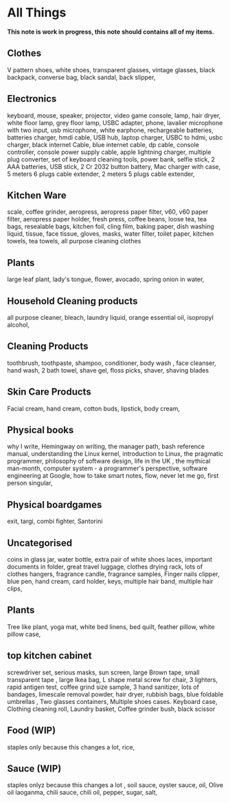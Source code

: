 # All Things

**This note is work in progress, this note should contains all of my items.**

## Clothes

V pattern shoes, white shoes, transparent glasses, vintage glasses, black backpack, converse bag,  black sandal, back slipper, 

## Electronics

keyboard, mouse, speaker, projector, video game console, lamp, hair dryer, white floor lamp, grey floor lamp, USBC adapter, phone, lavalier microphone with two input,  usb microphone, white earphone, rechargeable batteries, batteries charger, hmdi cable, USB hub, laptop charger, USBC to hdmi, usbc charger, black internet Cable, blue internet cable, dp cable, console controller, console power supply cable, apple lightning charger, multiple plug converter, set of keyboard cleaning tools, power bank, selfie stick, 2 AAA batteries, USB stick, 2 Cr 2032 button battery, Mac charger with case, 5 meters 6 plugs cable extender, 2 meters 5 plugs cable extender,

## Kitchen Ware 

scale, coffee grinder, aeropress, aeropress paper filter, v60, v60 paper filter, aeropress paper holder,  fresh press, coffee beans, loose tea, tea bags, resealable bags, kitchen foil, cling film, baking paper, dish washing liquid,  tissue, face tissue, gloves, masks, water filter, toilet paper, kitchen towels, tea towels, all purpose cleaning clothes

## Plants

large leaf plant, lady's tongue, flower, avocado,  spring onion in water,

## Household Cleaning products

all purpose cleaner, bleach, laundry liquid, orange essential oil, isopropyl alcohol,

## Cleaning Products

toothbrush, toothpaste, shampoo, conditioner, body wash , face cleanser, hand wash, 2 bath towel, shave gel, floss picks, shaver, shaving blades

## Skin Care Products

Facial cream, hand cream, cotton buds, lipstick, body cream,

## Physical books

why I write, Hemingway on writing, the manager path, bash reference manual, understanding the Linux kernel, introduction to Linux, the pragmatic programmer, philosophy of software design, life in the UK , the mythical man-month, computer system - a programmer's perspective, software engineering at Google, how to take smart notes, flow, never let me go, first person singular,

## Physical boardgames

exit, targi, combi fighter, Santorini

## Uncategorised

coins in glass jar, water bottle, extra pair of white shoes laces, important documents in folder, great travel luggage, clothes drying rack, lots of clothes hangers, fragrance candle, fragrance samples, Finger nails clipper, blue pen, hand cream,  card holder, keys, multiple hair band, multiple hair clips,

## Plants

Tree like plant, yoga mat, white bed linens, bed quilt, feather pillow, white pillow case,

## top kitchen cabinet

screwdriver set, serious masks, sun screen, large Brown tape, small transparent tape , large Ikea bag, L shape metal screw for chair, 3 lighters, rapid antigen test, coffee grind size sample, 3 hand sanitizer, lots of bandages, limescale removal powder, hair dryer, rubbish bags, blue foldable umbrellas  , Two glasses containers, Multiple shoes cases. Keyboard case, Clothing cleaning roll, Laundry basket, Coffee grinder bush, black scissor

## Food (WIP)

staples only because this changes a lot, rice,

## Sauce (WIP)

staples onlyz because this changes a lot , soil sauce, oyster sauce, oil, Olive oil laoganma, chili sauce, chili oil, pepper, sugar, salt,
